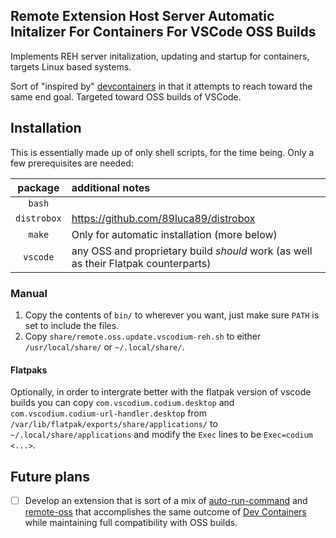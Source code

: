 ## Remote Extension Host Server Automatic Initalizer For Containers For VSCode OSS Builds
Implements REH server initalization, updating and startup for containers, targets Linux based systems.

Sort of "inspired by" [devcontainers](https://containers.dev/) in that it attempts to reach toward the same end goal.
Targeted toward OSS builds of VSCode.

## Installation
This is essentially made up of only shell scripts, for the time being. Only a few prerequisites are needed:

| package     | additional notes |
| :---------: | :--------------- |
| `bash`      | |
| `distrobox` | https://github.com/89luca89/distrobox |
| `make`      | Only for automatic installation (more below) |
| `vscode`    | any OSS and proprietary build *should* work (as well as their Flatpak counterparts) |

### Manual
1. Copy the contents of `bin/` to wherever you want, just make sure `PATH` is set to include the files.
2. Copy `share/remote.oss.update.vscodium-reh.sh` to either `/usr/local/share/` or `~/.local/share/`.

#### Flatpaks
Optionally, in order to intergrate better with the flatpak version of vscode builds you can copy
`com.vscodium.codium.desktop` and `com.vscodium.codium-url-handler.desktop` from `/var/lib/flatpak/exports/share/applications/`
to `~/.local/share/applications` and modify the `Exec` lines to be `Exec=codium <...>`.

## Future plans

- [ ] Develop an extension that is sort of a mix of [auto-run-command](https://github.com/GabiGrin/vscode-auto-run-command) and [remote-oss](https://github.com/xaberus/vscode-remote-oss) that accomplishes the same outcome of [Dev Containers](https://marketplace.visualstudio.com/items?itemName=ms-vscode-remote.remote-containers) while maintaining full compatibility with OSS builds.
